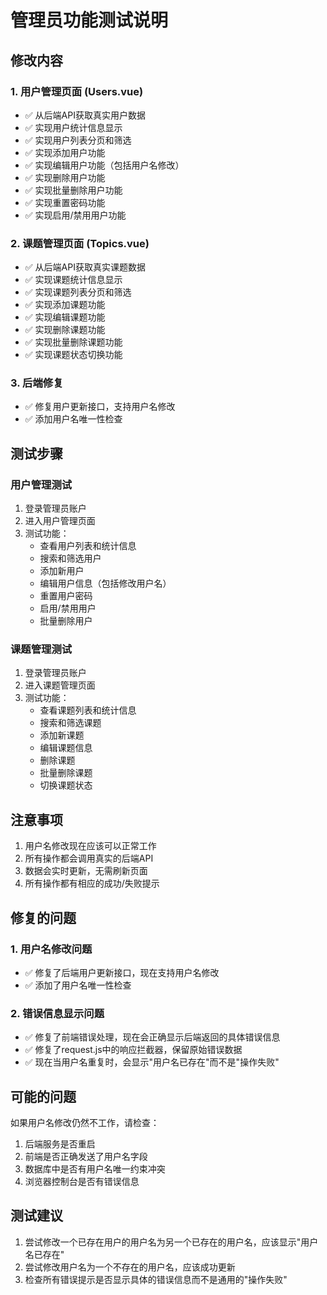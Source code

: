# 管理员功能测试说明

## 修改内容

### 1. 用户管理页面 (Users.vue)
- ✅ 从后端API获取真实用户数据
- ✅ 实现用户统计信息显示
- ✅ 实现用户列表分页和筛选
- ✅ 实现添加用户功能
- ✅ 实现编辑用户功能（包括用户名修改）
- ✅ 实现删除用户功能
- ✅ 实现批量删除用户功能
- ✅ 实现重置密码功能
- ✅ 实现启用/禁用用户功能

### 2. 课题管理页面 (Topics.vue)
- ✅ 从后端API获取真实课题数据
- ✅ 实现课题统计信息显示
- ✅ 实现课题列表分页和筛选
- ✅ 实现添加课题功能
- ✅ 实现编辑课题功能
- ✅ 实现删除课题功能
- ✅ 实现批量删除课题功能
- ✅ 实现课题状态切换功能

### 3. 后端修复
- ✅ 修复用户更新接口，支持用户名修改
- ✅ 添加用户名唯一性检查

## 测试步骤

### 用户管理测试
1. 登录管理员账户
2. 进入用户管理页面
3. 测试功能：
   - 查看用户列表和统计信息
   - 搜索和筛选用户
   - 添加新用户
   - 编辑用户信息（包括修改用户名）
   - 重置用户密码
   - 启用/禁用用户
   - 批量删除用户

### 课题管理测试
1. 登录管理员账户
2. 进入课题管理页面
3. 测试功能：
   - 查看课题列表和统计信息
   - 搜索和筛选课题
   - 添加新课题
   - 编辑课题信息
   - 删除课题
   - 批量删除课题
   - 切换课题状态

## 注意事项

1. 用户名修改现在应该可以正常工作
2. 所有操作都会调用真实的后端API
3. 数据会实时更新，无需刷新页面
4. 所有操作都有相应的成功/失败提示

## 修复的问题

### 1. 用户名修改问题
- ✅ 修复了后端用户更新接口，现在支持用户名修改
- ✅ 添加了用户名唯一性检查

### 2. 错误信息显示问题
- ✅ 修复了前端错误处理，现在会正确显示后端返回的具体错误信息
- ✅ 修复了request.js中的响应拦截器，保留原始错误数据
- ✅ 现在当用户名重复时，会显示"用户名已存在"而不是"操作失败"

## 可能的问题

如果用户名修改仍然不工作，请检查：
1. 后端服务是否重启
2. 前端是否正确发送了用户名字段
3. 数据库中是否有用户名唯一约束冲突
4. 浏览器控制台是否有错误信息

## 测试建议

1. 尝试修改一个已存在用户的用户名为另一个已存在的用户名，应该显示"用户名已存在"
2. 尝试修改用户名为一个不存在的用户名，应该成功更新
3. 检查所有错误提示是否显示具体的错误信息而不是通用的"操作失败"
